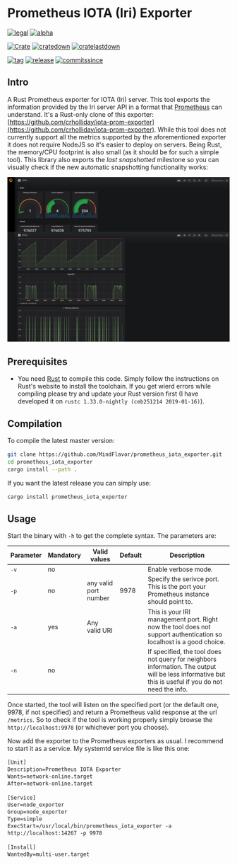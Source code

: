 # Prometheus IOTA (Iri) Exporter

[![legal](https://img.shields.io/github/license/mindflavor/prometheus_iota_exporter.svg)](LICENSE)  [![alpha](https://img.shields.io/badge/stability-alpha-yellow.svg)](https://img.shields.io/badge/stability-alpha-yellow.svg)

[![Crate](https://img.shields.io/crates/v/prometheus_iota_exporter.svg)](https://crates.io/crates/prometheus_iota_exporter) [![cratedown](https://img.shields.io/crates/d/prometheus_iota_exporter.svg)](https://crates.io/crates/prometheus_iota_exporter) [![cratelastdown](https://img.shields.io/crates/dv/prometheus_iota_exporter.svg)](https://crates.io/crates/prometheus_iota_exporter)

[![tag](https://img.shields.io/github/tag/mindflavor/prometheus_iota_exporter.svg)](https://github.com/MindFlavor/prometheus_iota_exporter/tree/0.1.1)
[![release](https://img.shields.io/github/release/MindFlavor/prometheus_iota_exporter.svg)](https://github.com/MindFlavor/prometheus_iota_exporter/tree/0.1.1)
[![commitssince](https://img.shields.io/github/commits-since/mindflavor/prometheus_iota_exporter/0.1.1.svg)](https://img.shields.io/github/commits-since/mindflavor/prometheus_iota_exporter/0.1.1.svg)

## Intro
A Rust Prometheus exporter for IOTA (Iri) server. This tool exports the information provided by the Iri server API in a format that [Prometheus](https://prometheus.io/) can understand. It's a Rust-only clone of this exporter: [https://github.com/crholliday/iota-prom-exporter](https://github.com/crholliday/iota-prom-exporter). While this tool does not currently support all the metrics supported by the aforementioned exporter it does not require NodeJS so it's easier to deploy on servers. Being Rust, the memory/CPU footprint is also small (as it should be for such a simple tool). This library also exports the *last snapshotted* milestone so you can visually check if the new automatic snapshotting functionality works: 

![](imgs/snap_grafa.png)

## Prerequisites 

* You need [Rust](https://www.rust-lang.org/) to compile this code. Simply follow the instructions on Rust's website to install the toolchain. If you get wierd errors while compiling please try and update your Rust version first (I have developed it on `rustc 1.33.0-nightly (ceb251214 2019-01-16)`). 

## Compilation

To compile the latest master version:

```bash
git clone https://github.com/MindFlavor/prometheus_iota_exporter.git
cd prometheus_iota_exporter
cargo install --path .
```

If you want the latest release you can simply use:

```bash
cargo install prometheus_iota_exporter
```

## Usage

Start the binary with `-h` to get the complete syntax. The parameters are:

| Parameter | Mandatory | Valid values | Default | Description |
| -- | -- | -- | -- | -- | 
| `-v` | no | <switch> | | Enable verbose mode.
| `-p` | no | any valid port number | 9978 | Specify the serivce port. This is the port your Prometheus instance should point to.
| `-a` | yes | Any valid URI | | This is your IRI management port. Right now the tool does not support authentication so localhost is a good choice.
| `-n` | no | <switch> | | If specified, the tool does not query for neighbors information. The output will be less informative but this is useful if you do not need the info.

Once started, the tool will listen on the specified port (or the default one, 9978, if not specified) and return a Prometheus valid response at the url `/metrics`. So to check if the tool is working properly simply browse the `http://localhost:9978` (or whichever port you choose).

Now add the exporter to the Prometheus exporters as usual. I recommend to start it as a service. My systemtd service file is like this one:

```
[Unit]
Description=Prometheus IOTA Exporter
Wants=network-online.target
After=network-online.target

[Service]
User=node_exporter
Group=node_exporter
Type=simple
ExecStart=/usr/local/bin/prometheus_iota_exporter -a http://localhost:14267 -p 9978

[Install]
WantedBy=multi-user.target
```

